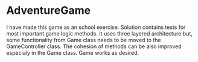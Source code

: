 # AdventureGame
I have made this game as an school exercise. Solution contains tests for most important game logic methods.
It uses three layered architecture but, some functionality from Game class needs to be moved to the GameController class.
The cohesion of methods can be also improved especialy in the Game class. Game works as desired.
